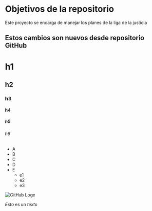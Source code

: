 # Objetivos de la repositorio

Este proyecto se encarga de manejar los planes de la liga de la justicia

## Estos cambios son nuevos desde repositorio GitHub


# h1
## h2
### h3
#### h4
##### h5
###### h6

* A
* B
* C
* D
* E
  * e1
  * e2
  * e3

![GitHub Logo](https://avatars.githubusercontent.com/u/583231?v=4)

*Esto* es un _texto_

